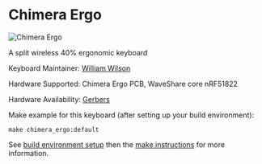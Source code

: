# Chimera Ergo

![Chimera Ergo](https://imgur.com/AA6ycMQ.jpg)

A split wireless 40% ergonomic keyboard

Keyboard Maintainer: [William Wilson](https://github.com/GlenPickle)


Hardware Supported: Chimera Ergo PCB, WaveShare core nRF51822

Hardware Availability: [Gerbers](https://github.com/GlenPickle/Chimera/tree/master/ergo/gerbers)

Make example for this keyboard (after setting up your build environment):

    make chimera_ergo:default

See [build environment setup](https://docs.qmk.fm/build_environment_setup.html) then the [make instructions](https://docs.qmk.fm/make_instructions.html) for more information.
